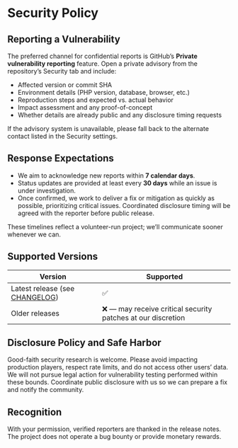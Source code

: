 # Security Policy

## Reporting a Vulnerability

The preferred channel for confidential reports is GitHub’s **Private vulnerability reporting** feature. Open a private advisory from the repository’s Security tab and include:

- Affected version or commit SHA
- Environment details (PHP version, database, browser, etc.)
- Reproduction steps and expected vs. actual behavior
- Impact assessment and any proof-of-concept
- Whether details are already public and any disclosure timing requests

If the advisory system is unavailable, please fall back to the alternate contact listed in the Security settings.

## Response Expectations

- We aim to acknowledge new reports within **7 calendar days**.
- Status updates are provided at least every **30 days** while an issue is under investigation.
- Once confirmed, we work to deliver a fix or mitigation as quickly as possible, prioritizing critical issues. Coordinated disclosure timing will be agreed with the reporter before public release.

These timelines reflect a volunteer-run project; we’ll communicate sooner whenever we can.

## Supported Versions

| Version | Supported |
|---------|-----------|
| Latest release (see [CHANGELOG](CHANGELOG.md)) | ✅ |
| Older releases | ❌ — may receive critical security patches at our discretion |

## Disclosure Policy and Safe Harbor

Good-faith security research is welcome. Please avoid impacting production players, respect rate limits, and do not access other users’ data. We will not pursue legal action for vulnerability testing performed within these bounds. Coordinate public disclosure with us so we can prepare a fix and notify the community.

## Recognition

With your permission, verified reporters are thanked in the release notes. The project does not operate a bug bounty or provide monetary rewards.
